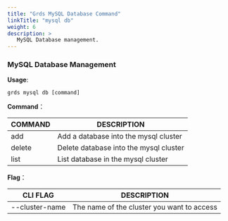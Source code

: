 ```yaml
---
title: "Grds MySQL Database Command"
linkTitle: "mysql db"
weight: 6
description: >
   MySQL Database management.
---
```


### MySQL Database Management

**Usage**:

```shell script
grds mysql db [command]
```

**Command**：

| COMMAND | DESCRIPTION                            |
| ------- | -------------------------------------- |
| add     | Add a database into the mysql cluster  |
| delete  | Delete database into the mysql cluster |
| list    | List database in the mysql cluster     |

**Flag**：

| CLI FLAG       | DESCRIPTION                                |
| -------------- | ------------------------------------------ |
| --cluster-name | The name of the cluster you want to access |